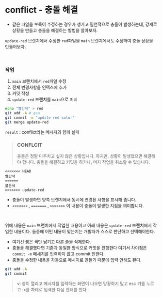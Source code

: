 # conflict - 충돌 해결

- 같은 파일을 부득이 수정하는 경우가 생기고 필연적으로 충돌이 발생하는데, 강제로 상황을 만들고 충돌을 해결하는 방법을 알아보자.

`update-red` 브랜치에서 수정한 `red`파일을 `main` 브랜치에서도 수정하여 충돌 상황을 만들어보자.

<br>

### 작업
1. `main` 브랜치에서 `red`파일 수정
2. 전체 변경사항을 인덱스에 추가
3. 커밋 작성
4. `update-red` 브랜치를 `main`으로 머지

```bash
echo "빨간색" > red
git add -A # gaa
git commit -m "update red color"
git merge update-red
```

`result` : conflict라는 메시지와 함께 실패

> ### CONFLCIT
> 충돌은 정말 마주치고 싶지 않은 상황입니다. 하지만, 상황이 발생했으면 해결해야 합니다.
> 충돌을 해결하고 커밋을 하거나, 머지 작업을 취소할 수 있습니다.



```
<<<<<<< HEAD
빨간색
======
붉은색
>>>>>>> update-red
```
- 충돌이 발생하면 양쪽 브랜치에서 동시에 변경된 사항을 표시해 줍니다.
- `<<<<<<<` , `=======` , `>>>>>>>` 이 내용이 충돌이 발생한 지점을 의미합니다.

<br>

위에 내용은 `main` 브랜치에서 작업한 내용이고 아래 내용은 `update-red` 브랜치에서 작업한 내용이다. 둘중에 어떤 내용이 맞는지는 개발자가 스스로 판단하고 선택해야한다.

- 여기선 붉은 색만 남기고 다른 줄을 삭제한다.
- 충돌을 해결했다면 기존과 동일한 방식으로 커밋을 진행한다 여기서 차이점은 `commit -m` 메세지를 입력하지 않고 commit 만한다.
- 충돌을 수정한 내용을 자동으로 메시지로 만들기 때문에 입력 안해도 된다.

```bash
git add -A
git commit
```

> vi 창이 열리고 메시지를 입력하는 화면이 나오면 당황하지 말고 esc 키를 누르고 :x를 차례로 입력한 다음 엔터를 친다.